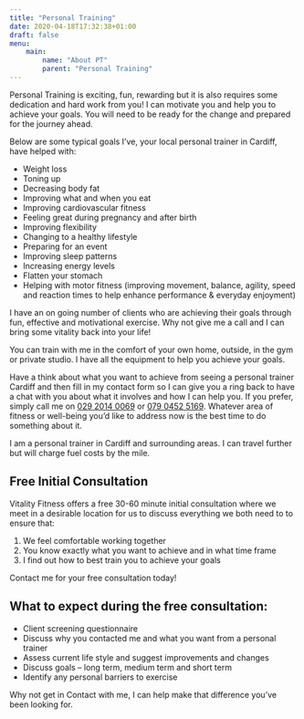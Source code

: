 ```yaml
---
title: "Personal Training"
date: 2020-04-18T17:32:38+01:00
draft: false
menu:
    main:
        name: "About PT"
        parent: "Personal Training"
---
```


Personal Training is exciting, fun, rewarding but it is also requires some dedication and hard work from you! I can motivate you and help you to achieve your goals. You will need to be ready for the change and prepared for the journey ahead.

Below are some typical goals I’ve, your local personal trainer in Cardiff, have helped with:

- Weight loss
- Toning up
- Decreasing body fat
- Improving what and when you eat
- Improving cardiovascular fitness
- Feeling great during pregnancy and after birth
- Improving flexibility 
- Changing to a healthy lifestyle
- Preparing for an event
- Improving sleep patterns
- Increasing energy levels
- Flatten your stomach
- Helping with motor fitness (improving movement, balance, agility, speed and reaction times to help enhance performance & everyday enjoyment)

I have an on going number of clients who are achieving their goals through fun, effective and motivational exercise. Why not give me a call and I can bring some vitality back into your life!

You can train with me in the comfort of your own home, outside, in the gym or private studio. I have all the equipment to help you achieve your goals.

Have a think about what you want to achieve from seeing a personal trainer Cardiff and then fill in my contact form so I can give you a ring back to have a chat with you about what it involves and how I can help you. If you prefer, simply call me on <a href="tel:+442920140069">029 2014 0069</a> or <a href="tel:+447904525169">079 0452 5169</a>. Whatever area of fitness or well-being you’d like to address now is the best time to do something about it.

I am a personal trainer in Cardiff and surrounding areas. I can travel further but will charge fuel costs by the mile.

## Free Initial Consultation

Vitality Fitness offers a free 30-60 minute initial consultation where we meet in a desirable location for us to discuss everything we both need to to ensure that:

1. We feel comfortable working together
1. You know exactly what you want to achieve and in what time frame
1. I find out how to best train you to achieve your goals

Contact me for your free consultation today!

## What to expect during the free consultation:

- Client screening questionnaire
- Discuss why you contacted me and what you want from a personal trainer
- Assess current life style and suggest improvements and changes
- Discuss goals – long term, medium term and short term
- Identify any personal barriers to exercise

Why not get in Contact with me, I can help make that difference you’ve been looking for.
